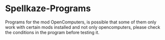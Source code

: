 # Spellkaze-Programs
Programs for the mod OpenComputers, is possible that some of them only work with certain mods installed and not only opencomputers, please check the conditions in the program before testing it.
